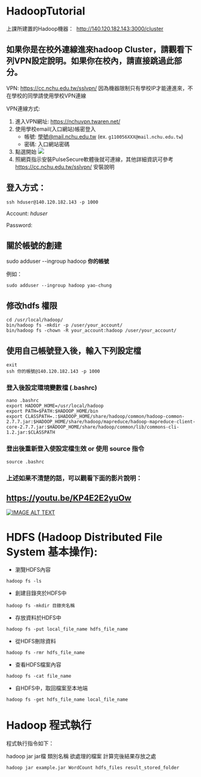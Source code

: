 # HadoopTutorial


上課所建置的Hadoop機器：
  http://140.120.182.143:3000/cluster


## 如果你是在校外連線進來hadoop Cluster，請觀看下列VPN設定說明。如果你在校內，請直接跳過此部分。
VPN: https://cc.nchu.edu.tw/sslvpn/
因為機器限制只有學校IP才能連進來，不在學校的同學請使用學校VPN連線

VPN連線方式:
1. 進入VPN網址: https://nchuvpn.twaren.net/
2. 使用學校email(入口網站)帳密登入
   - 帳號: 學號@mail.nchu.edu.tw (ex. `g110056XXX@mail.nchu.edu.tw`)
   - 密碼: 入口網站密碼
3. 點選開始 ![](https://cc.nchu.edu.tw/sslvpn/images/win_2.jpg)
4. 照網頁指示安裝PulseSecure軟體後就可連線，其他詳細資訊可參考 https://cc.nchu.edu.tw/sslvpn/ 安裝說明

## 登入方式：
```shell
ssh hduser@140.120.182.143 -p 1000
```

Account: _hduser_

Password: 

## 關於帳號的創建

sudo adduser --ingroup hadoop **你的帳號**

例如：

```shell
sudo adduser --ingroup hadoop yao-chung 
```

## 修改hdfs 權限

```shell
cd /usr/local/hadoop/
bin/hadoop fs -mkdir -p /user/your_account/
bin/hadoop fs -chown -R your_account:hadoop /user/your_account/
```

## 使用自己帳號登入後，輸入下列設定檔
```shell
exit
ssh 你的帳號@140.120.182.143 -p 1000
```
### 登入後設定環境變數檔 (.bashrc)
```shell
nano .bashrc
export HADOOP_HOME=/usr/local/hadoop
export PATH=$PATH:$HADOOP_HOME/bin
export CLASSPATH=.:$HADOOP_HOME/share/hadoop/common/hadoop-common-2.7.7.jar:$HADOOP_HOME/share/hadoop/mapreduce/hadoop-mapreduce-client-core-2.7.7.jar:$HADOOP_HOME/share/hadoop/common/lib/commons-cli-1.2.jar:$CLASSPATH

```
### 登出後重新登入使設定檔生效 or 使用 source 指令
```shell
source .bashrc
```


### 上述如果不清楚的話，可以觀看下面的影片說明：
## https://youtu.be/KP4E2E2yuOw 

[![IMAGE ALT TEXT](https://i9.ytimg.com/vi/KP4E2E2yuOw/mq1.jpg?sqp=CPDA85kG&rs=AOn4CLAQyh9Z_UnYxB1bDpo4NVHaxK_d_A)](https://youtu.be/KP4E2E2yuOw "Hadoop操作")




# HDFS (Hadoop Distributed File System 基本操作):

* 瀏覽HDFS內容
``` shell
hadoop fs -ls 
```

* 創建目錄夾於HDFS中
```shell
hadoop fs -mkdir 目錄夾名稱
```

* 存放資料於HDFS中
```shell
hadoop fs -put local_file_name hdfs_file_name
```

* 從HDFS刪除資料
```shell
hadoop fs -rmr hdfs_file_name
```

* 查看HDFS檔案內容
```shell
hadoop fs -cat file_name
```

* 自HDFS中，取回檔案至本地端
```shell
hadoop fs -get hdfs_file_name local_file_name
```

# Hadoop 程式執行
程式執行指令如下：

hadoop jar jar檔 類別名稱 欲處理的檔案 計算完後結果存放之處
```shell
hadoop jar example.jar WordCount hdfs_files result_stored_folder

```



